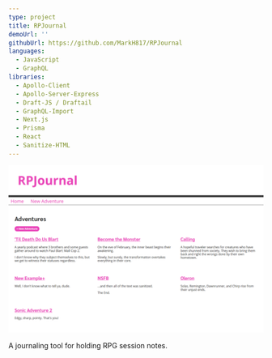 ```yaml
---
type: project
title: RPJournal
demoUrl: ''
githubUrl: https://github.com/MarkH817/RPJournal
languages:
  - JavaScript
  - GraphQL
libraries:
  - Apollo-Client
  - Apollo-Server-Express
  - Draft-JS / Draftail
  - GraphQL-Import
  - Next.js
  - Prisma
  - React
  - Sanitize-HTML
---
```


![RPJournal](./rpjournal.png)

A journaling tool for holding RPG session notes.
